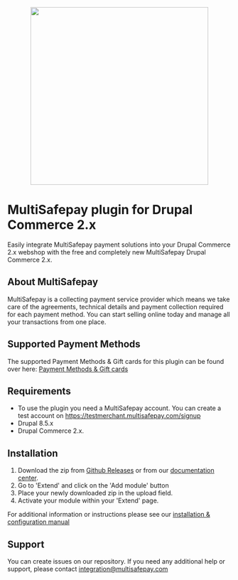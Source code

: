 <p align="center">
  <img src="https://www.multisafepay.com/img/multisafepaylogo.svg" width="400px" position="center">
</p>

# MultiSafepay plugin for Drupal Commerce 2.x

Easily integrate MultiSafepay payment solutions into your Drupal Commerce 2.x webshop with the free and completely new MultiSafepay Drupal Commerce 2.x.

## About MultiSafepay
MultiSafepay is a collecting payment service provider which means we take care of the agreements, technical details and payment collection required for each payment method. You can start selling online today and manage all your transactions from one place.
## Supported Payment Methods
The supported Payment Methods & Gift cards for this plugin can be found over here: [Payment Methods & Gift cards](https://docs.multisafepay.com/plugins/drupal8/faq/#available-payment-methods-in-drupal8)

## Requirements
- To use the plugin you need a MultiSafepay account. You can create a test account on https://testmerchant.multisafepay.com/signup
- Drupal 8.5.x
- Drupal Commerce 2.x.

## Installation
1. Download the zip from [Github Releases](https://github.com/MultiSafepay/drupal-commerce-2/releases) or from our [documentation center](https://docs.multisafepay.com/plugins/drupal8/). 
2. Go to 'Extend' and click on the 'Add module' button
3. Place your newly downloaded zip in the upload field.
4. Activate your module within your 'Extend' page.

For additional information or instructions please see our [installation & configuration manual](https://docs.multisafepay.com/plugins/drupal8/manual/)
 
## Support
You can create issues on our repository. If you need any additional help or support, please contact <a href="mailto:integration@multisafepay.com">integration@multisafepay.com</a>
